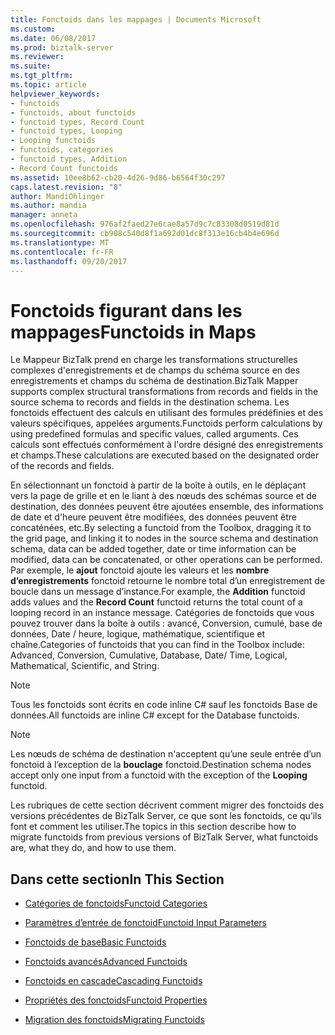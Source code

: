 ```yaml
---
title: Fonctoids dans les mappages | Documents Microsoft
ms.custom: 
ms.date: 06/08/2017
ms.prod: biztalk-server
ms.reviewer: 
ms.suite: 
ms.tgt_pltfrm: 
ms.topic: article
helpviewer_keywords:
- functoids
- functoids, about functoids
- functoid types, Record Count
- functoid types, Looping
- Looping functoids
- functoids, categories
- functoid types, Addition
- Record Count functoids
ms.assetid: 10ee8b62-cb20-4d26-9d86-b6564f30c297
caps.latest.revision: "8"
author: MandiOhlinger
ms.author: mandia
manager: anneta
ms.openlocfilehash: 976af2faed27e6cae8a57d9c7c83308d0519d81d
ms.sourcegitcommit: cb908c540d8f1a692d01dc8f313e16cb4b4e696d
ms.translationtype: MT
ms.contentlocale: fr-FR
ms.lasthandoff: 09/20/2017
---
```

# <a name="functoids-in-maps"></a><span data-ttu-id="1b747-102">Fonctoids figurant dans les mappages</span><span class="sxs-lookup"><span data-stu-id="1b747-102">Functoids in Maps</span></span>
<span data-ttu-id="1b747-103">Le Mappeur BizTalk prend en charge les transformations structurelles complexes d'enregistrements et de champs du schéma source en des enregistrements et champs du schéma de destination.</span><span class="sxs-lookup"><span data-stu-id="1b747-103">BizTalk Mapper supports complex structural transformations from records and fields in the source schema to records and fields in the destination schema.</span></span> <span data-ttu-id="1b747-104">Les fonctoids effectuent des calculs en utilisant des formules prédéfinies et des valeurs spécifiques, appelées arguments.</span><span class="sxs-lookup"><span data-stu-id="1b747-104">Functoids perform calculations by using predefined formulas and specific values, called arguments.</span></span> <span data-ttu-id="1b747-105">Ces calculs sont effectués conformément à l'ordre désigné des enregistrements et champs.</span><span class="sxs-lookup"><span data-stu-id="1b747-105">These calculations are executed based on the designated order of the records and fields.</span></span>  
  
 <span data-ttu-id="1b747-106">En sélectionnant un fonctoid à partir de la boîte à outils, en le déplaçant vers la page de grille et en le liant à des nœuds des schémas source et de destination, des données peuvent être ajoutées ensemble, des informations de date et d'heure peuvent être modifiées, des données peuvent être concaténées, etc.</span><span class="sxs-lookup"><span data-stu-id="1b747-106">By selecting a functoid from the Toolbox, dragging it to the grid page, and linking it to nodes in the source schema and destination schema, data can be added together, date or time information can be modified, data can be concatenated, or other operations can be performed.</span></span> <span data-ttu-id="1b747-107">Par exemple, le **ajout** fonctoid ajoute les valeurs et les **nombre d’enregistrements** fonctoid retourne le nombre total d’un enregistrement de boucle dans un message d’instance.</span><span class="sxs-lookup"><span data-stu-id="1b747-107">For example, the **Addition** functoid adds values and the **Record Count** functoid returns the total count of a looping record in an instance message.</span></span> <span data-ttu-id="1b747-108">Catégories de fonctoids que vous pouvez trouver dans la boîte à outils : avancé, Conversion, cumulé, base de données, Date / heure, logique, mathématique, scientifique et chaîne.</span><span class="sxs-lookup"><span data-stu-id="1b747-108">Categories of functoids that you can find in the Toolbox include: Advanced, Conversion, Cumulative, Database, Date/ Time, Logical, Mathematical, Scientific, and String.</span></span>  
  
> [!NOTE]
>  <span data-ttu-id="1b747-109">Tous les fonctoids sont écrits en code inline C# sauf les fonctoids Base de données.</span><span class="sxs-lookup"><span data-stu-id="1b747-109">All functoids are inline C# except for the Database functoids.</span></span>  
  
> [!NOTE]
>  <span data-ttu-id="1b747-110">Les nœuds de schéma de destination n'acceptent qu’une seule entrée d’un fonctoid à l’exception de la **bouclage** fonctoid.</span><span class="sxs-lookup"><span data-stu-id="1b747-110">Destination schema nodes accept only one input from a functoid with the exception of the **Looping** functoid.</span></span>  
  
 <span data-ttu-id="1b747-111">Les rubriques de cette section décrivent comment migrer des fonctoids des versions précédentes de BizTalk Server, ce que sont les fonctoids, ce qu’ils font et comment les utiliser.</span><span class="sxs-lookup"><span data-stu-id="1b747-111">The topics in this section describe how to migrate functoids from previous versions of BizTalk Server, what functoids are, what they do, and how to use them.</span></span>  
  
## <a name="in-this-section"></a><span data-ttu-id="1b747-112">Dans cette section</span><span class="sxs-lookup"><span data-stu-id="1b747-112">In This Section</span></span>  
  
-   [<span data-ttu-id="1b747-113">Catégories de fonctoids</span><span class="sxs-lookup"><span data-stu-id="1b747-113">Functoid Categories</span></span>](../core/functoid-categories.md)  
  
-   [<span data-ttu-id="1b747-114">Paramètres d’entrée de fonctoid</span><span class="sxs-lookup"><span data-stu-id="1b747-114">Functoid Input Parameters</span></span>](../core/functoid-input-parameters.md)  
  
-   [<span data-ttu-id="1b747-115">Fonctoids de base</span><span class="sxs-lookup"><span data-stu-id="1b747-115">Basic Functoids</span></span>](../core/basic-functoids.md)  
  
-   [<span data-ttu-id="1b747-116">Fonctoids avancés</span><span class="sxs-lookup"><span data-stu-id="1b747-116">Advanced Functoids</span></span>](../core/advanced-functoids.md)  
  
-   [<span data-ttu-id="1b747-117">Fonctoids en cascade</span><span class="sxs-lookup"><span data-stu-id="1b747-117">Cascading Functoids</span></span>](../core/cascading-functoids.md)  
  
-   [<span data-ttu-id="1b747-118">Propriétés des fonctoids</span><span class="sxs-lookup"><span data-stu-id="1b747-118">Functoid Properties</span></span>](../core/functoid-properties.md)  
  
-   [<span data-ttu-id="1b747-119">Migration des fonctoids</span><span class="sxs-lookup"><span data-stu-id="1b747-119">Migrating Functoids</span></span>](../core/migrating-functoids.md)